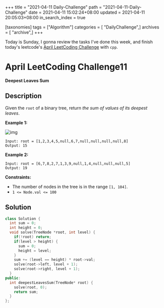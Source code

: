 +++
title = "2021-04-11 Daily-Challenge"
path = "2021-04-11-Daily-Challenge"
date = 2021-04-11 15:02:24+08:00
updated = 2021-04-11 20:05:03+08:00
in_search_index = true

[taxonomies]
tags = ["Algorithm"]
categories = [ "DailyChallenge",]
archives = [ "archive",]
+++

Today is Sunday, I gonna review the tasks I've done this week, and finish today's leetcode's [April LeetCoding Challenge](https://leetcode.com/explore/challenge/card/april-leetcoding-challenge-2021/594/week-2-april-8th-april-14th/3704/) with `cpp`.

<!-- more -->

# April LeetCoding Challenge11

**Deepest Leaves Sum**

## Description

Given the `root` of a binary tree, return *the sum of values of its deepest leaves*.

 

**Example 1:**

![img](https://assets.leetcode.com/uploads/2019/07/31/1483_ex1.png)

```
Input: root = [1,2,3,4,5,null,6,7,null,null,null,null,8]
Output: 15
```

**Example 2:**

```
Input: root = [6,7,8,2,7,1,3,9,null,1,4,null,null,null,5]
Output: 19
```

 

**Constraints:**

- The number of nodes in the tree is in the range `[1, 104]`.
- `1 <= Node.val <= 100`

## Solution

``` cpp
class Solution {
  int sum = 0;
  int height = 0;
  void solve(TreeNode *root, int level) {
    if(!root) return;
    if(level > height) {
      sum = 0;
      height = level;
    }
    sum += (level == height) * root->val;
    solve(root->left, level + 1);
    solve(root->right, level + 1);
  }
public:
  int deepestLeavesSum(TreeNode* root) {
    solve(root, 0);
    return sum;
  }
};
```
